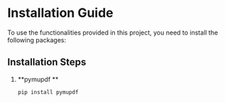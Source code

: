 # Installation Guide

To use the functionalities provided in this project, you need to install the following packages:

## Installation Steps

1. **pymupdf **

   ```bash
   pip install pymupdf
   ```
